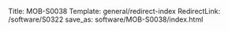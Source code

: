 Title: MOB-S0038
Template: general/redirect-index
RedirectLink: /software/S0322
save_as: software/MOB-S0038/index.html